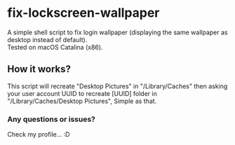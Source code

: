 # fix-lockscreen-wallpaper
A simple shell script to fix login wallpaper (displaying the same wallpaper as desktop instead of default). <br>
Tested on macOS Catalina (x86). <br>
<h2>How it works?</h2>
This  script will recreate "Desktop Pictures" in "/Library/Caches" then asking your user account UUID to recreate [UUID] folder in "/Library/Caches/Desktop Pictures", Simple as that. <br>
<h3>Any questions or issues?</h3>
Check my profile... :D
